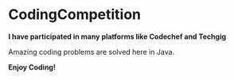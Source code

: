 # CodingCompetition
**I have participated in many platforms like Codechef and Techgig**

Amazing coding problems are solved here in Java.

**Enjoy Coding!**